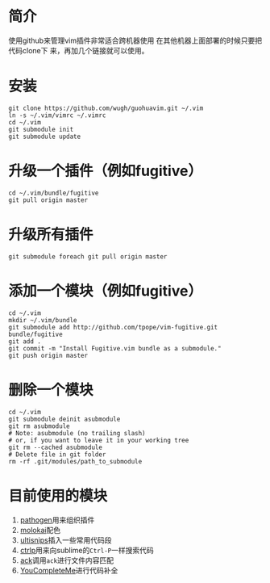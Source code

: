 # 简介
使用github来管理vim插件非常适合跨机器使用
在其他机器上面部署的时候只要把代码clone下
来，再加几个链接就可以使用。

# 安装
```
git clone https://github.com/wugh/guohuavim.git ~/.vim
ln -s ~/.vim/vimrc ~/.vimrc
cd ~/.vim
git submodule init
git submodule update
```

# 升级一个插件（例如fugitive）
```
cd ~/.vim/bundle/fugitive
git pull origin master
```

# 升级所有插件
```
git submodule foreach git pull origin master
```

# 添加一个模块（例如fugitive）
```
cd ~/.vim
mkdir ~/.vim/bundle
git submodule add http://github.com/tpope/vim-fugitive.git bundle/fugitive
git add .
git commit -m "Install Fugitive.vim bundle as a submodule."
git push origin master
```

# 删除一个模块
```
cd ~/.vim
git submodule deinit asubmodule
git rm asubmodule
# Note: asubmodule (no trailing slash)
# or, if you want to leave it in your working tree
git rm --cached asubmodule
# Delete file in git folder
rm -rf .git/modules/path_to_submodule
```

# 目前使用的模块
1. [pathogen][pathogen]用来组织插件
1. [molokai][molokai]配色
1. [ultisnips][ultisnips]插入一些常用代码段
1. [ctrlp][ctrlp]用来向sublime的`Ctrl-P`一样搜索代码
1. [ack][ack]调用`ack`进行文件内容匹配
1. [YouCompleteMe][ycm]进行代码补全


[vim-markdown]: http://github.com/tpope/vim-markdown "vim-markdown"
[molokai]: http://github.com/tomasr/molokai "molokai"
[ultisnips]: https://github.com/SirVer/ultisnips "ultisnips"
[ctrlp]: https://github.com/kien/ctrlp.vim
[ack]: https://github.com/mileszs/ack.vim
[ycm]: https://github.com/Valloric/YouCompleteMe/ "title"
[pathogen]: https://github.com/tpope/vim-pathogen "title"
